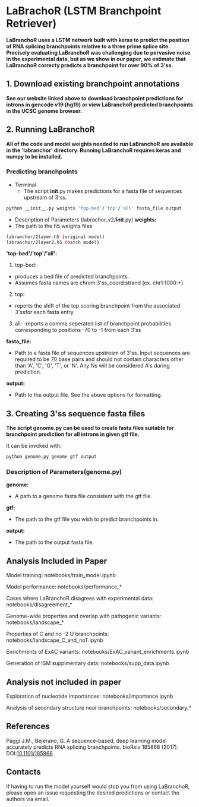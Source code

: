 # LaBrachoR (LSTM Branchpoint Retriever)
**LaBranchoR uses a LSTM network built with keras to predict the
position of RNA splicing branchpoints relative to a three prime
splice site. Precisely evaluating LaBranchoR was challenging due
to pervasive noise in the experimental data, but as we show in our
paper, we estimate that LaBranchoR correcty predicts a branchpoint
for over 90% of 3'ss.**

## 1. Download existing branchpoint annotations
**See our website linked above to download branchpoint predictions
for introns in gencode v19 (hg19) or view LaBranchoR predicted
branchpoints in the UCSC genome browser.**

## 2. Running LaBranchoR
**All of the code and model weights needed to run LaBranchoR are available in
the 'labranchor' directory. Running LaBranchoR requires keras and numpy to be installed.**

### Predicting branchpoints
- Terminal
  - The script __init__.py makes predictions for a fasta file of sequences upstream of 3'ss.
```sh
python __init__.py weights 'top-bed'/'top'/'all' fasta_file output
```

- Description of Parameters (labrachor_v2/__init__.py)
**weights:**
- The path to the h5 weights files
```sh
labranchor/2layer.h5 (original model)
labranchor/2layer2.h5 (batch model)
```

**'top-bed'/'top'/'all':**
1. top-bed:
- produces a bed file of predicted branchpoints. 
- Assumes fasta names are chrom:3'ss_coord:strand (ex. chr1:1000:+)
2. top:
- reports the shift of the top scoring branchpoint from the associated 3'ssfor each fasta entry
3. all:
-reports a comma seperated list of branchpoint probabilities corresponding to positions -70 to -1 from each 3'ss

**fasta_file:**
- Path to a fasta file of sequences upstream of 3'ss. Input sequences are required to be 70 base pairs and should not contain characters other than 'A', 'C', 'G', 'T', or 'N'. Any Ns will be considered A's during prediction.

**output:**
- Path to the output file. See the above options for formatting.

## 3. Creating 3'ss sequence fasta files
**The script genome.py can be used to create fasta files suitable for branchpoint prediction for all introns in given gtf file.**

It can be invoked with:
```sh
python genome.py genome gtf output
```

### Description of Parameters(genome.py)
**genome:**
- A path to a genome fasta file consistent with the gtf file.

**gtf:**
- The path to the gtf file you wish to predict branchpoints in.

**output:**
- The path to the output fasta file.

## Analysis Included in Paper

Model training: notebooks/train_model.ipynb

Model performance: notebooks/performance_*

Cases where LaBranchoR disagrees with experimental data: notebooks/disagreement_*

Genome-wide properties and overlap with pathogenic variants: notebooks/landscape_*

Properties of C and no -2 U branchpoints: notebooks/landscape_C_and_noT.ipynb

Enrichments of ExAC variants: notebooks/ExAC_variant_enrichments.ipynb

Generation of ISM supplmentary data: notebooks/supp_data.ipynb

## Analysis not included in paper

Exploration of nucleotide importances: notebooks/importance.ipynb

Analysis of secondary structure near branchpoints: notebooks/secondary_*

## References
Paggi J.M., Bejerano, G. A sequence-based, deep learning model accurately predicts RNA splicing branchpoints. bioRxiv 185868 (2017). DOI:[10.1101/185868](http://www.biorxiv.org/content/early/2017/09/07/185868)

## Contacts
If having to run the model yourself would stop you from using LaBranchoR,
please open an issue requesting the desired predictions or contact the
authors via email.
